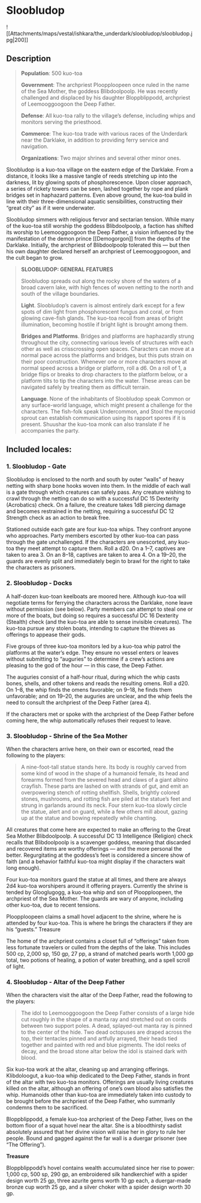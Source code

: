 # Sloobludop
![[Attachments/maps/vestal/ishkara/the_underdark/sloobludop/sloobludop.jpg|200]]
## Description


>**Population**: 500 kuo-toa
>
>**Government**: The archpriest Ploopploopeen once ruled in the name of the Sea Mother, the goddess Blibdoolpoolp. He was recently challenged and displaced by his daughter Bloppblippodd, archpriest of Leemooggoogoon the Deep Father.
>
>**Defense**: All kuo-toa rally to the village’s defense, including whips and monitors serving the priesthood.
>
>**Commerce**: The kuo-toa trade with various races of the Underdark near the Darklake, in addition to providing ferry service and navigation.
>
>**Organizations**: Two major shrines and several other minor ones.

Sloobludop is a kuo-toa village on the eastern edge of the Darklake. From a distance, it looks like a massive tangle of reeds stretching up into the darkness, lit by glowing spots of phosphorescence. Upon closer approach, a series of rickety towers can be seen, lashed together by rope and plank bridges set in haphazard patterns. Even above ground, the kuo-toa build in line with their three-dimensional aquatic sensibilities, constructing their “great city” as if it were underwater.

Sloobludop simmers with religious fervor and sectarian tension. While many of the kuo-toa still worship the goddess Blibdoolpoolp, a faction has shifted its worship to Leemooggoogoon the Deep Father, a vision influenced by the manifestation of the demon prince [[Demogorgon]] from the depths of the Darklake. Initially, the archpriest of Blibdoolpoolp tolerated this — but then his own daughter declared herself an archpriest of Leemooggoogoon, and the cult began to grow.

>**SLOOBLUDOP: GENERAL FEATURES**
>
>Sloobludop spreads out along the rocky shore of the waters of a broad cavern lake, with high fences of woven netting to the north and south of the village boundaries.
>
>**Light**. Sloobludop’s cavern is almost entirely dark except for a few spots of dim light from phosphorescent fungus and coral, or from glowing cave-fish glands. The kuo-toa recoil from areas of bright illumination, becoming hostile if bright light is brought among them.
>
>**Bridges and Platforms**. Bridges and platforms are haphazardly strung throughout the city, connecting various levels of structures with each other as well as crisscrossing open spaces. Characters can move at a normal pace across the platforms and bridges, but this puts strain on their poor construction. Whenever one or more characters move at normal speed across a bridge or platform, roll a d6. On a roll of 1, a bridge flips or breaks to drop characters to the platform below, or a platform tilts to tip the characters into the water. These areas can be navigated safely by treating them as difficult terrain.
>
>**Language**. None of the inhabitants of Sloobludop speak Common or any surface-world language, which might present a challenge for the characters. The fish-folk speak Undercommon, and Stool the myconid sprout can establish communication using its rapport spores if it is present. Shuushar the kuo-toa monk can also translate if he accompanies the party.

## Included locales:
### 1. Sloobludop - Gate
Sloobludop is enclosed to the north and south by outer “walls” of heavy netting with sharp bone hooks woven into them. In the middle of each wall is a gate through which creatures can safely pass. Any creature wishing to crawl through the netting can do so with a successful DC 15 Dexterity (Acrobatics) check. On a failure, the creature takes 1d8 piercing damage and becomes restrained in the netting, requiring a successful DC 12 Strength check as an action to break free.

Stationed outside each gate are four kuo-toa whips. They confront anyone who approaches. Party members escorted by other kuo-toa can pass through the gate unchallenged. If the characters are unescorted, any kuo-toa they meet attempt to capture them. Roll a d20. On a 1–7, captives are taken to area 3. On an 8–18, captives are taken to area 4. On a 19–20, the guards are evenly split and immediately begin to brawl for the right to take the characters as prisoners.
### 2. Sloobludop - Docks
A half-dozen kuo-toan keelboats are moored here. Although kuo-toa will negotiate terms for ferrying the characters across the Darklake, none leave without permission (see below). Party members can attempt to steal one or more of the boats, but doing so requires a successful DC 16 Dexterity (Stealth) check (and the kuo-toa are able to sense invisible creatures). The kuo-toa pursue any stolen boats, intending to capture the thieves as offerings to appease their gods.

Five groups of three kuo-toa monitors led by a kuo-toa whip patrol the platforms at the water’s edge. They ensure no vessel enters or leaves without submitting to “auguries” to determine if a crew’s actions are pleasing to the god of the hour — in this case, the Deep Father.

The auguries consist of a half-hour ritual, during which the whip casts bones, shells, and other tokens and reads the resulting omens. Roll a d20. On 1–8, the whip finds the omens favorable; on 9–18, he finds them unfavorable; and on 19–20, the auguries are unclear, and the whip feels the need to consult the archpriest of the Deep Father (area 4).

If the characters met or spoke with the archpriest of the Deep Father before coming here, the whip automatically refuses their request to leave.
### 3. Sloobludop - Shrine of the Sea Mother
When the characters arrive here, on their own or escorted, read the following to the players:
>A nine-foot-tall statue stands here. Its body is roughly carved from some kind of wood in the shape of a humanoid female, its head and forearms formed from the severed head and claws of a giant albino crayfish. These parts are lashed on with strands of gut, and emit an overpowering stench of rotting shellfish. Shells, brightly colored stones, mushrooms, and rotting fish are piled at the statue’s feet and strung in garlands around its neck. Four stern kuo-toa slowly circle the statue, alert and on guard, while a few others mill about, gazing up at the statue and bowing repeatedly while chanting.

All creatures that come here are expected to make an offering to the Great Sea Mother Blibdoolpoolp. A successful DC 13 Intelligence (Religion) check recalls that Blibdoolpoolp is a scavenger goddess, meaning that discarded and recovered items are worthy offerings — and the more personal the better. Regurgitating at the goddess’s feet is considered a sincere show of faith (and a behavior faithful kuo-toa might display if the characters wait long enough).

Four kuo-toa monitors guard the statue at all times, and there are always 2d4 kuo-toa worshipers around it offering prayers. Currently the shrine is tended by Glooglugogg, a kuo-toa whip and son of Ploopploopeen, the archpriest of the Sea Mother. The guards are wary of anyone, including other kuo-toa, due to recent tensions.

Ploopploopeen claims a small hovel adjacent to the shrine, where he is attended by four kuo-toa. This is where he brings the characters if they are his “guests.”
Treasure

The home of the archpriest contains a closet full of “offerings” taken from less fortunate travelers or culled from the depths of the lake. This includes 500 cp, 2,000 sp, 150 gp, 27 pp, a strand of matched pearls worth 1,000 gp total, two potions of healing, a potion of water breathing, and a spell scroll of light.

### 4. Sloobludop - Altar of the Deep Father
When the characters visit the altar of the Deep Father, read the following to the players:

>The idol to Leemooggoogoon the Deep Father consists of a large hide cut roughly in the shape of a manta ray and stretched out on cords between two support poles. A dead, splayed-out manta ray is pinned to the center of the hide. Two dead octopuses are draped across the top, their tentacles pinned and artfully arrayed, their heads tied together and painted with red and blue pigments. The idol reeks of decay, and the broad stone altar below the idol is stained dark with blood.

Six kuo-toa work at the altar, cleaning up and arranging offerings. Klibdoloogut, a kuo-toa whip dedicated to the Deep Father, stands in front of the altar with two kuo-toa monitors. Offerings are usually living creatures killed on the altar, although an offering of one’s own blood also satisfies the whip. Humanoids other than kuo-toa are immediately taken into custody to be brought before the archpriest of the Deep Father, who summarily condemns them to be sacrificed.

Bloppblippodd, a female kuo-toa archpriest of the Deep Father, lives on the bottom floor of a squat hovel near the altar. She is a bloodthirsty sadist absolutely assured that her divine vision will raise her in glory to rule her people. Bound and gagged against the far wall is a duergar prisoner (see “The Offering”).

**Treasure**

Bloppblippodd’s hovel contains wealth accumulated since her rise to power: 1,000 cp, 500 sp, 290 gp, an embroidered silk handkerchief with a spider design worth 25 gp, three azurite gems worth 10 gp each, a duergar-made bronze cup worth 25 gp, and a silver choker with a spider design worth 30 gp.
